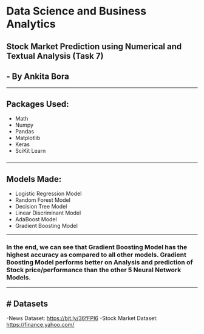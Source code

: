 # Data Science and Business Analytics

## Stock Market Prediction using Numerical and Textual Analysis (Task 7) 
## - By Ankita Bora

<hr>

<h2>Packages Used: </h2>

- Math
- Numpy
- Pandas
- Matplotlib
- Keras
- SciKit Learn

<h3><hr></h3>

<h2>Models Made: </h2>

- Logistic Regression Model
- Random Forest Model
- Decision Tree Model
- Linear Discriminant Model
- AdaBoost Model
- Gradient Boosting Model

<hr>

<h3>In the end, we can see that Gradient Boosting Model has the highest accuracy as compared to all other models. Gradient Boosting Model performs better on Analysis and prediction of Stock price/performance than the other 5 Neural Network Models.</h3>

<hr>
<h2># Datasets</h2>

-News Dataset: https://bit.ly/36fFPI6
-Stock Market Dataset: https://finance.yahoo.com/
